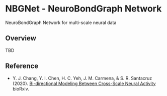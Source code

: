 NBGNet - NeuroBondGraph Network
====================================================

NeuroBondGraph Network for multi-scale neural data

Overview
----------------------------------------------------

TBD

## Reference

- Y. J. Chang, Y. I. Chen, H. C. Yeh, J. M. Carmena, & S. R. Santacruz (2020). [Bi-directional Modeling Between Cross-Scale Neural Activity](https://www.biorxiv.org/content/10.1101/2020.11.30.404244v1) bioRxiv.
